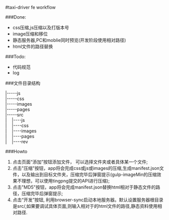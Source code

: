 #taxi-driver fe workflow

###Done:

* css压缩,js压缩以及打版本号
* image压缩和移位
* 静态服务器,PC和moblie同时预览(开发阶段使用相对路径)
* html文件的路径替换

###Todo:


* 代码规范
* log


###文件目录结构

|-----js<br/>
|-----css<br/>
|-----images<br/>
|-----pages<br/>
|-----src<br/>
|&nbsp;&nbsp;&nbsp;&nbsp;|----js<br/>
|&nbsp;&nbsp;&nbsp;&nbsp;|----css<br/>
|&nbsp;&nbsp;&nbsp;&nbsp;|----images<br/>
|&nbsp;&nbsp;&nbsp;&nbsp;|----pages<br/>
|&nbsp;&nbsp;&nbsp;&nbsp;|----rev<br/>


###Howto

1. 点击页面“添加”按钮添加文件， 可以选择文件夹或者具体某一个文件;
2. 点击"压缩"按钮，app将会完成css或js或images的压缩,生成manifest.json文件，以及输出到目标文件夹，压缩完毕后弹窗提示(gulp-imageMin的压缩效果不理想，可以使用tingpng提交的API进行压缩);
3. 点击"MD5"按钮，app将会完成manifest.json替换html相对于静态文件的路径，压缩完毕后弹窗提示;
4. 点击“开发”按钮, 利用browser-sync启动本地服务器。默认设置服务器根目录是src/,如果要调试具体页面,则输入相对于的html文件的路径,静态资料使用相对路径.

[demo ui]:./images/ui.png